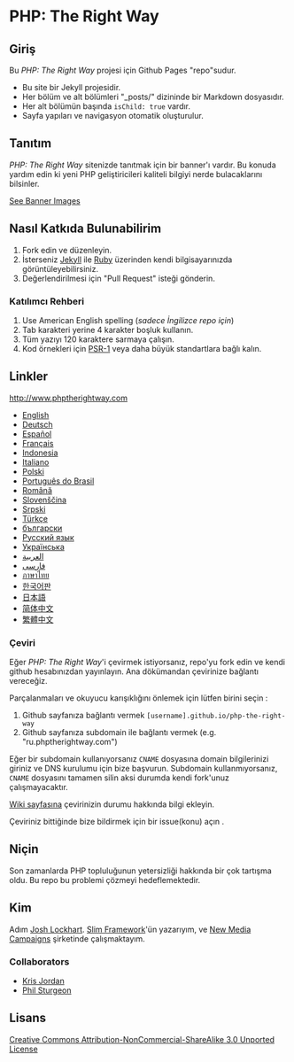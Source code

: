# PHP: The Right Way

## Giriş

Bu _PHP: The Right Way_ projesi için Github Pages "repo"sudur.

* Bu site bir Jekyll projesidir.
* Her bölüm ve alt bölümleri "_posts/" dizininde bir Markdown dosyasıdır.
* Her alt bölümün başında `isChild: true` vardır.
* Sayfa yapıları ve navigasyon otomatik oluşturulur.

## Tanıtım

_PHP: The Right Way_ sitenizde tanıtmak için bir banner'ı vardır. Bu konuda
yardım edin ki yeni PHP geliştiricileri kaliteli bilgiyi nerde bulacaklarını
bilsinler.

[See Banner Images](http://www.phptherightway.com/banners.html)

## Nasıl Katkıda Bulunabilirim

1. Fork edin ve düzenleyin.
2. İsterseniz [Jekyll](https://github.com/mojombo/jekyll/) ile
   [Ruby](https://rvm.io/rvm/install/) üzerinden kendi bilgisayarınızda
   görüntüleyebilirsiniz.
3. Değerlendirilmesi için "Pull Request" isteği gönderin.

### Katılımcı Rehberi

1. Use American English spelling (*sadece İngilizce repo için*)
2. Tab karakteri yerine 4 karakter boşluk kullanın.
3. Tüm yazıyı 120 karaktere sarmaya çalışın.
4. Kod örnekleri için [PSR-1](https://github.com/php-fig/fig-standards/blob/master/accepted/PSR-1-basic-coding-standard.md)
   veya daha büyük standartlara bağlı kalın.

## Linkler

<http://www.phptherightway.com>

* [English](http://www.phptherightway.com)
* [Deutsch](http://rwetzlmayr.github.io/php-the-right-way)
* [Español](http://phpdevenezuela.github.io/php-the-right-way)
* [Français](http://eilgin.github.io/php-the-right-way/)
* [Indonesia](http://id.phptherightway.com)
* [Italiano](http://it.phptherightway.com)
* [Polski](http://pl.phptherightway.com)
* [Português do Brasil](http://br.phptherightway.com)
* [Română](https://bgui.github.io/php-the-right-way/)
* [Slovenščina](http://sl.phptherightway.com)
* [Srpski](http://phpsrbija.github.io/php-the-right-way/)
* [Türkçe](http://hkulekci.github.io/php-the-right-way/)
* [български](http://bg.phptherightway.com)
* [Русский язык](http://getjump.github.io/ru-php-the-right-way)
* [Українська](http://iflista.github.com/php-the-right-way)
* [العربية](https://adaroobi.github.io/php-the-right-way/)
* [فارسى](http://novid.github.io/php-the-right-way/)
* [ภาษาไทย](https://apzentral.github.io/php-the-right-way/)
* [한국어판](http://modernpug.github.io/php-the-right-way)
* [日本語](http://ja.phptherightway.com)
* [简体中文](http://laravel-china.github.io/php-the-right-way/)
* [繁體中文](http://laravel-taiwan.github.io/php-the-right-way)

### Çeviri

Eğer _PHP: The Right Way_'i çevirmek istiyorsanız, repo'yu fork edin ve kendi
github hesabınızdan yayınlayın. Ana dökümandan çevirinize bağlantı vereceğiz.

Parçalanmaları ve okuyucu karışıklığını önlemek için lütfen birini seçin :

1. Github sayfanıza bağlantı vermek `[username].github.io/php-the-right-way`
2. Github sayfanıza subdomain ile bağlantı vermek (e.g. "ru.phptherightway.com")

Eğer bir subdomain kullanıyorsanız `CNAME` dosyasına domain bilgilerinizi
giriniz ve DNS kurulumu için bize başvurun. Subdomain kullanmıyorsanız, `CNAME`
dosyasını tamamen silin aksi durumda kendi fork'unuz çalışmayacaktır.

[Wiki sayfasına](https://github.com/codeguy/php-the-right-way/wiki/Translations)
çevirinizin durumu hakkında bilgi ekleyin.

Çeviriniz bittiğinde bize bildirmek için bir issue(konu) açın .

## Niçin

Son zamanlarda PHP topluluğunun yetersizliği hakkında bir çok tartışma oldu. Bu
repo bu problemi çözmeyi hedeflemektedir.

## Kim

Adım [Josh Lockhart](http://twitter.com/codeguy).
[Slim Framework](http://www.slimframework.com/)'ün yazarıyım, ve
[New Media Campaigns](http://www.newmediacampaigns.com/) şirketinde
çalışmaktayım.

### Collaborators

* [Kris Jordan](http://krisjordan.com/)
* [Phil Sturgeon](http://philsturgeon.co.uk/)

## Lisans

[Creative Commons Attribution-NonCommercial-ShareAlike 3.0 Unported License](http://creativecommons.org/licenses/by-nc-sa/3.0/)
